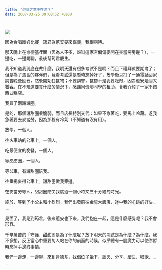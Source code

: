 ```yaml
---
title: "醉翁之意不在酒？"
date: 2007-03-25 00:08:52 +0800

---
```

![](/images/slum-area/206_0.jpg)

因為合唱團的比賽，筠君及蕙安要來嘉義，我很期待。



那天晚上在肯德基裡面（因為人不多，誰叫這家店偏偏要開在麥當勞旁邊？），一邊吃，一邊閒聊，最後幫筠君慶生。



我不知道我到底在做什麼，我明天還有很多考試不是嗎？而且下禮拜就要期考了；但是為了馬高的夥伴們，我看考試還是暫時忘掉好了，放學後只打了一通電話回家說會晚些回去，然後開始找食物；不要誤會，食物不是我要吃的，因為蕙安是個大饕客。在不知道要買什麼的情況下，感謝同儕廖同學的相助，替我介紹了一家不錯西式糕店。



我買了兩甜甜圈。



是的，那個甜甜圈很脆弱，而且店長特別交代：如果不急著吃，要馬上冷藏。遂我急著要去麥當勞，因為那裡有冷氣（不知道有沒有用）。



放學，一個人。



往火車站的公車上，一個人。



吃最便宜的晚餐，一個人。



等甜甜圈，一個人。



等公車，有甜甜圈陪我。



往垂楊麥得公車上，甜甜圈做我旁邊。



在麥當勞等人，甜甜圈陪又我度過一個小時又三十分鐘的時光。



終於，等到了小公主和小烈烈，我們出發前往金龍大飯店，途中我的心跳的好快﹍﹍



見面了，我見到筠君，後來蕙安也下來，我們抱在一起，這是什麼感覺呢？我不會形容。



千辛萬苦的「守護」甜甜圈是為了什麼呢？放下明天的考試是為什麼？為什麼，我不多想，反正當心中重要的人站在你的前面的時候，似乎總有一股魔力可以使你暫時忘掉手邊的事情。



我們一邊走，一邊聊，來到肯德基，找個位子坐下，談天、分享、慶生、唱歌、﹍﹍



